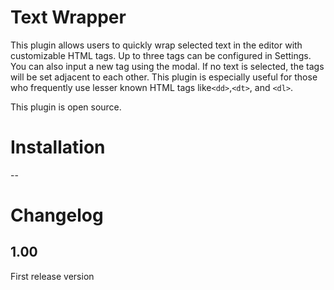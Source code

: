 # Text Wrapper

This plugin allows users to quickly wrap selected text in the editor with customizable HTML tags. Up to three tags can be configured in Settings. You can also input a new tag using the modal. If no text is selected, the tags will be set adjacent to each other. This plugin is especially useful for those who frequently use lesser known HTML tags like`<dd>`,`<dt>`, and `<dl>`. 

This plugin is open source. 

# Installation 
--

# Changelog 
## 1.00
First release version